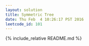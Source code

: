 ```yaml
---
layout: solution
title: Symmetric Tree
date: Thu Feb  4 10:26:17 PST 2016
leetcode_id: 101
---
```

{% include_relative README.md %}
